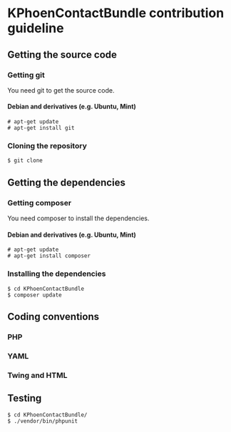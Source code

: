 # KPhoenContactBundle contribution guideline

## Getting the source code

### Getting git

You need git to get the source code.

#### Debian and derivatives (e.g. Ubuntu, Mint)

    # apt-get update
    # apt-get install git

### Cloning the repository

    $ git clone

## Getting the dependencies

### Getting composer

You need composer to install the dependencies.

#### Debian and derivatives (e.g. Ubuntu, Mint)

    # apt-get update
    # apt-get install composer

### Installing the dependencies

    $ cd KPhoenContactBundle
    $ composer update

## Coding conventions

### PHP

### YAML

### Twing and HTML

## Testing

    $ cd KPhoenContactBundle/
    $ ./vendor/bin/phpunit
